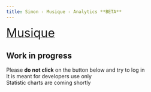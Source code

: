 ```yaml
---
title: Simon - Musique - Analytics **BETA**
---
```


<a class="btn btn-default" href="simon-music.html">
    <i class="fa fa-headphones fa-3x pull-left"></i> 
    <font size="6">Musique</font>
</a>


**Work in progress**   
--------------------
Please **do not click** on the button below and try to log in   
It is meant for developers use only   
Statistic charts are coming shortly

<div id="embed-api-auth-container"></div>
<div id="chart-1-container"></div>
<div id="chart-2-container"></div>
<div id="chart-3-container"></div>
<div id="view-selector-1-container"></div>
<div id="view-selector-2-container"></div>
<div id="view-selector-3-container"></div>

<script>
(function(w,d,s,g,js,fs){
  g=w.gapi||(w.gapi={});g.analytics={q:[],ready:function(f){this.q.push(f);}};
  js=d.createElement(s);fs=d.getElementsByTagName(s)[0];
  js.src='https://apis.google.com/js/platform.js';
  fs.parentNode.insertBefore(js,fs);js.onload=function(){g.load('analytics');};
}(window,document,'script'));
</script>

<script>

    gapi.analytics.ready(function() {

        /**
         * Authorize the user immediately if the user has already granted access.
         * If no access has been created, render an authorize button inside the
         * element with the ID "embed-api-auth-container".
         */
        gapi.analytics.auth.authorize({
            container: 'embed-api-auth-container',
            clientid: '19511382016-7q1j8rp56s1t11u5idu2aflgqfvug5t8.apps.googleusercontent.com'
        });

        /**
         * Create a ViewSelector for the first view to be rendered inside of an
         * element with the id "view-selector-1-container".
         */
        var viewSelector1 = new gapi.analytics.ViewSelector({
            container: 'view-selector-1-container'
        });

        /**
         * Create a ViewSelector for the second view to be rendered inside of an
         * element with the id "view-selector-2-container".
         */
        var viewSelector2 = new gapi.analytics.ViewSelector({
            container: 'view-selector-2-container'
        });
        
        var viewSelector3 = new gapi.analytics.ViewSelector({
                    container: 'view-selector-3-container'
                });

        // Render both view selectors to the page.
        viewSelector1.execute();
        viewSelector2.execute();
        viewSelector3.execute();


        /**
         * Create the first DataChart for top countries over the past 30 days.
         * It will be rendered inside an element with the id "chart-1-container".
         */
        var dataChart1 = new gapi.analytics.googleCharts.DataChart({
            query: {
                metrics: 'ga:uniqueEvents',
                dimensions: 'ga:eventAction',
                'start-date': '2016-01-27',
                'end-date': 'today',
                sort: 'ga:uniqueEvents',
                filters: 'ga:eventCategory==Downloads'
            },
            chart: {
                container: 'chart-1-container',
                type: 'BAR',
                options: {
                    width: '100%',
                }
            }
        });


        /**
         * Create the second DataChart for top countries over the past 30 days.
         * It will be rendered inside an element with the id "chart-2-container".
         */
        var dataChart2 = new gapi.analytics.googleCharts.DataChart({
            query: {
                metrics: 'ga:uniqueEvents',
                dimensions: 'ga:eventLabel',
                'start-date': '2016-01-27',
                'end-date': 'today',
                sort: 'ga:uniqueEvents',
                filters: 'ga:eventCategory==Downloads'
            },
            chart: {
                container: 'chart-2-container',
                type: 'PIE',
                options: {
                    width: '100%',
                    pieHole: 4/9
                }
            }
        });

        var dataChart3 = new gapi.analytics.googleCharts.DataChart({
            query: {
                metrics: 'ga:uniqueEvents',
                dimensions: 'ga:eventCategory',
                'start-date': '2016-01-27',
                'end-date': 'today',
                sort: 'ga:uniqueEvents',
            },
            chart: {
                container: 'chart-3-container',
                type: 'PIE',
                options: {
                    width: '100%',
                    pieHole: 4/9
                }
            }
        });
        
        /**
         * Update the first dataChart when the first view selecter is changed.
         */
        viewSelector1.on('change', function(ids) {
            dataChart1.set({query: {ids: ids}}).execute();
        });

        /**
         * Update the second dataChart when the second view selecter is changed.
         */
        viewSelector2.on('change', function(ids) {
            dataChart2.set({query: {ids: ids}}).execute();
        });
        
        /**
         * Update the second dataChart when the third view selecter is changed.
         */
        viewSelector3.on('change', function(ids) {
            dataChart3.set({query: {ids: ids}}).execute();
        });

    });
</script>